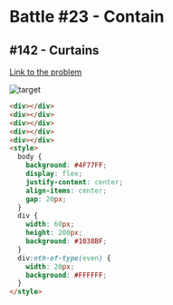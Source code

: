 # Battle #23 - Contain

## #142 - Curtains

[Link to the problem](https://cssbattle.dev/play/142)

![target](https://cssbattle.dev/targets/142.png)

```html
<div></div>
<div></div>
<div></div>
<div></div>
<div></div>
<style>
  body {
    background: #4F77FF;
    display: flex;
    justify-content: center;
    align-items: center;
    gap: 20px;
  }
  div {
    width: 60px;
    height: 200px;
    background: #1038BF;
  }
  div:nth-of-type(even) {
    width: 20px;
    background: #FFFFFF;
  }
</style>
```
